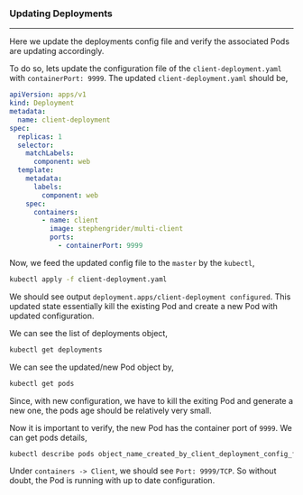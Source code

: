 ### Updating Deployments

---

Here we update the deployments config file and verify the associated Pods are updating accordingly.

To do so, lets update the configuration file of the `client-deployment.yaml` with `containerPort: 9999`. The updated `client-deployment.yaml` should be,

```yaml
apiVersion: apps/v1
kind: Deployment
metadata:
  name: client-deployment
spec:
  replicas: 1
  selector:
    matchLabels:
      component: web
  template:
    metadata:
      labels:
        component: web
    spec:
      containers:
        - name: client
          image: stephengrider/multi-client
          ports:
            - containerPort: 9999
```

Now, we feed the updated config file to the `master` by the `kubectl`,

```bash
kubectl apply -f client-deployment.yaml
```

We should see output `deployment.apps/client-deployment configured`. This updated state essentially kill the existing Pod and create a new Pod with updated configuration.

We can see the list of deployments object,

```bash
kubectl get deployments
```

We can see the updated/new Pod object by,

```bash
kubectl get pods
```

Since, with new configuration, we have to kill the exiting Pod and generate a new one, the pods age should be relatively very small.

Now it is important to verify, the new Pod has the container port of `9999`. We can get pods details,

```bash
kubectl describe pods object_name_created_by_client_deployment_config_file
```

Under `containers -> Client`, we should see `Port: 9999/TCP`. So without doubt, the Pod is running with up to date configuration.
